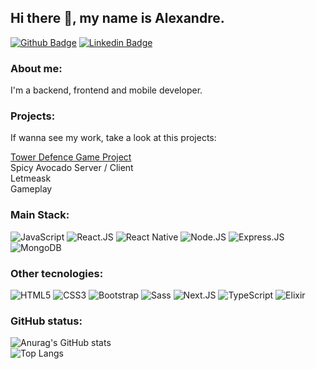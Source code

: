 ## Hi there 👋, my name is Alexandre.


[![Github Badge](https://img.shields.io/badge/GitHub-100000?style=for-the-badge&logo=github&logoColor=white)](https://github.com/alexandreatlima)
[![Linkedin Badge](https://img.shields.io/badge/LinkedIn-0077B5?style=for-the-badge&logo=linkedin&logoColor=white)](https://www.linkedin.com/in/alexandreatlima/)

### About me:
I'm a backend, frontend and mobile developer.

### Projects:
If wanna see my work, take a look at this projects:

[Tower Defence Game Project](https://github.com/alexandreatlima/towerdefense-game-project)\
Spicy Avocado Server / Client \
Letmeask\
Gameplay


### Main Stack:

![JavaScript](https://img.shields.io/badge/JavaScript-F7DF1E?style=for-the-badge&logo=javascript&logoColor=black)
![React.JS](https://img.shields.io/badge/React-20232A?style=for-the-badge&logo=react&logoColor=61DAFB)
![React Native](https://img.shields.io/badge/React_Native-20232A?style=for-the-badge&logo=react&logoColor=61DAFB)
![Node.JS](https://img.shields.io/badge/Node.js-339933?style=for-the-badge&logo=nodedotjs&logoColor=white)
![Express.JS](https://img.shields.io/badge/Express.js-000000?style=for-the-badge&logo=express&logoColor=white)
![MongoDB](https://img.shields.io/badge/MongoDB-4EA94B?style=for-the-badge&logo=mongodb&logoColor=white)

### Other tecnologies:
![HTML5](https://img.shields.io/badge/HTML5-E34F26?style=for-the-badge&logo=html5&logoColor=white)
![CSS3](https://img.shields.io/badge/CSS3-1572B6?style=for-the-badge&logo=css3&logoColor=white)
![Bootstrap](https://img.shields.io/badge/Bootstrap-563D7C?style=for-the-badge&logo=bootstrap&logoColor=white)
![Sass](https://img.shields.io/badge/Sass-CC6699?style=for-the-badge&logo=sass&logoColor=white)
![Next.JS](https://img.shields.io/badge/next.js-000000?style=for-the-badge&logo=nextdotjs&logoColor=white)
![TypeScript](https://img.shields.io/badge/TypeScript-007ACC?style=for-the-badge&logo=typescript&logoColor=white)
![Elixir](https://img.shields.io/badge/Elixir-4B275F?style=for-the-badge&logo=elixir&logoColor=white)

### GitHub status: 

![Anurag's GitHub stats](https://github-readme-stats.vercel.app/api?username=alexandreatlima&hide=stars,issues)\
![Top Langs](https://github-readme-stats.vercel.app/api/top-langs/?username=alexandreatlima&layout=compact)






